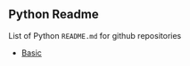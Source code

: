 ## Python Readme

List of Python `README.md` for github repositories

- [Basic](https://github.com/arshadkazmi42/ak-phrase.py/blob/master/README.md)